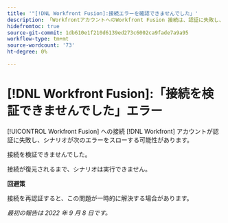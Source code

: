 ```yaml
---
title: '"[!DNL Workfront Fusion]:接続エラーを確認できませんでした」'
description: 「WorkfrontアカウントへのWorkfront Fusion 接続は、認証に失敗し、シナリオで次のエラーが発生する場合があります。接続を検証できませんでした。」
hidefromtoc: true
source-git-commit: 1db610e1f210d6139ed273c6002ca9fade7a9a95
workflow-type: tm+mt
source-wordcount: '73'
ht-degree: 0%

---
```



# [!DNL Workfront Fusion]:「接続を検証できませんでした」エラー

[!UICONTROL Workfront Fusion] への接続 [!DNL Workfront] アカウントが認証に失敗し、シナリオが次のエラーをスローする可能性があります。

接続を検証できませんでした。

接続が復元されるまで、シナリオは実行できません。

**回避策**

接続を再認証すると、この問題が一時的に解決する場合があります。

_最初の報告は 2022 年 9 月 8 日です。_

